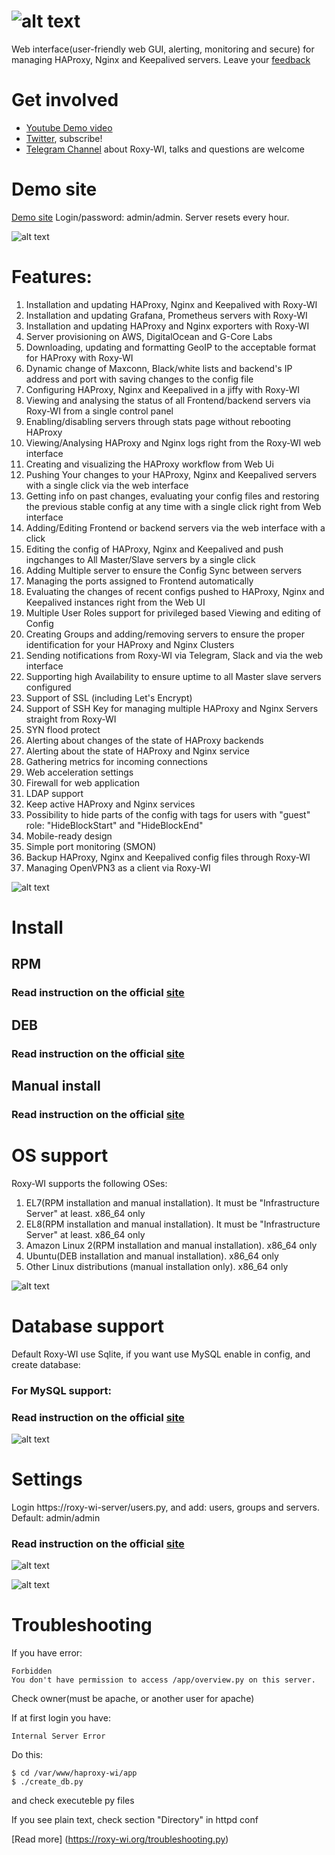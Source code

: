 # ![alt text](https://roxy-wi.org/inc/images/logo_menu.png "Logo")
Web interface(user-friendly web GUI, alerting, monitoring and secure) for managing HAProxy, Nginx and Keepalived servers. Leave your [feedback](https://github.com/hap-wi/roxy-wi/issues)

# Get involved
* [Youtube Demo video](https://www.youtube.com/channel/UCo0lCg24j-H4f0S9kMjp-_w)
* [Twitter](https://twitter.com/roxy_wi), subscribe!
* [Telegram Channel](https://t.me/haproxy_wi) about Roxy-WI, talks and questions are welcome

# Demo site
[Demo site](https://demo.roxy-wi.org) Login/password: admin/admin. Server resets every hour.

![alt text](https://roxy-wi.org/inc/images/viewstat.png "HAProxy state page")

# Features:
1. Installation and updating HAProxy, Nginx and Keepalived with Roxy-WI
2. Installation and updating Grafana, Prometheus servers with Roxy-WI
3. Installation and updating HAProxy and Nginx exporters with Roxy-WI
4. Server provisioning on AWS, DigitalOcean and G-Core Labs
5. Downloading, updating and formatting GeoIP to the acceptable format for HAProxy with Roxy-WI
6. Dynamic change of Maxconn, Black/white lists and backend's IP address and port with saving changes to the config file
7. Configuring HAProxy, Nginx and Keepalived in a jiffy with Roxy-WI
8. Viewing and analysing the status of all Frontend/backend servers via Roxy-WI from a single control panel
9. Enabling/disabling servers through stats page without rebooting HAProxy
1. Viewing/Analysing HAProxy and Nginx logs right from the Roxy-WI web interface
1. Creating and visualizing the HAProxy workflow from Web Ui
1. Pushing Your changes to your HAProxy, Nginx and Keepalived servers with a single click via the web interface
1. Getting info on past changes, evaluating your config files and restoring the previous stable config at any time with a single click right from Web interface
1. Adding/Editing Frontend or backend servers via the web interface with a click
1. Editing the config of HAProxy, Nginx and Keepalived and push ingchanges to All Master/Slave servers by a single click
1. Adding Multiple server to ensure the Config Sync between servers
1. Managing the ports assigned to Frontend automatically
1. Evaluating the changes of recent configs pushed to HAProxy, Nginx and Keepalived instances right from the Web UI
1. Multiple User Roles support for privileged based Viewing and editing of Config
1. Creating Groups and adding/removing servers to ensure the proper identification for your HAProxy and Nginx Clusters
1. Sending notifications from Roxy-WI via Telegram, Slack and via the web interface
1. Supporting high Availability to ensure uptime to all Master slave servers configured
1. Support of SSL (including Let's Encrypt)
1. Support of SSH Key for managing multiple HAProxy and Nginx Servers straight from Roxy-WI
1. SYN flood protect
1. Alerting about сhanges of the state of HAProxy backends
1. Alerting about the state of HAProxy and Nginx service
1. Gathering metrics for incoming connections
1. Web acceleration settings
1. Firewall for web application
1. LDAP support
1. Keep active HAProxy and Nginx services
1. Possibility to hide parts of the config with tags for users with "guest" role: "HideBlockStart" and "HideBlockEnd"
1. Mobile-ready design
1. Simple port monitoring (SMON)
1. Backup HAProxy, Nginx and Keepalived config files through Roxy-WI
1. Managing OpenVPN3 as a client via Roxy-WI



![alt text](https://Roxy-WI.org/inc/images/roxy-wi-metrics.png "Merics")

# Install

## RPM

### Read instruction on the official [site](https://roxy-wi.org/installation.py#rpm)

## DEB

### Read instruction on the official [site](https://roxy-wi.org/installation.py#deb)

## Manual install

### Read instruction on the official [site](https://roxy-wi.org/installation.py#manual)

# OS support
Roxy-WI supports the following OSes:
1. EL7(RPM installation and manual installation). It must be "Infrastructure Server" at least. x86_64 only
2. EL8(RPM installation and manual installation). It must be "Infrastructure Server" at least. x86_64 only
3. Amazon Linux 2(RPM installation and manual installation). x86_64 only
4. Ubuntu(DEB installation and manual installation). x86_64 only
5. Other Linux distributions (manual installation only). x86_64 only

![alt text](https://roxy-wi.org/inc/images/smon_dashboard.png "SMON area")

# Database support

Default Roxy-WI use Sqlite, if you want use MySQL enable in config, and create database:

### For MySQL support:

### Read instruction on the official [site](https://roxy-wi.org/installation.py#database)

![alt text](https://roxy-wi.org/inc/images/roxy-wi-overview.webp "Overview page")

# Settings


Login https://roxy-wi-server/users.py, and add: users, groups and servers. Default: admin/admin

### Read instruction on the official [site](https://roxy-wi.org/settings.py)

![alt text](https://roxy-wi.org/inc/images/hapwi_overview.webp "HAProxy server overview page")


![alt text](https://roxy-wi.org/inc/images/add.png "Add proxy page")



# Troubleshooting
If you have error:
```
Forbidden
You don't have permission to access /app/overview.py on this server. 
```

Check owner(must be apache, or another user for apache)

If at first login you have:
```
Internal Server Error
```

Do this:
```
$ cd /var/www/haproxy-wi/app
$ ./create_db.py
```
and check executeble py files

If you see plain text, check section "Directory" in httpd conf

[Read more] (https://roxy-wi.org/troubleshooting.py)
